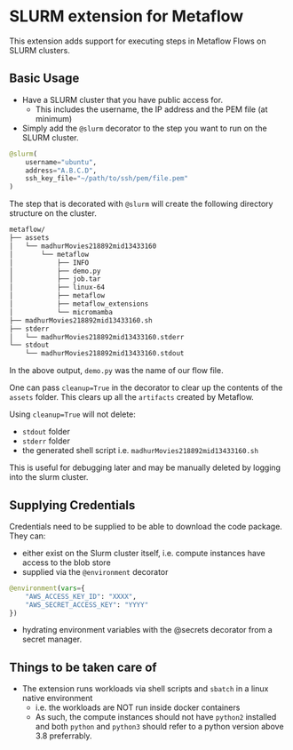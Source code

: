# SLURM extension for Metaflow

This extension adds support for executing steps in Metaflow Flows on SLURM clusters.

## Basic Usage

- Have a SLURM cluster that you have public access for.
    - This includes the username, the IP address and the PEM file (at minimum)
- Simply add the `@slurm` decorator to the step you want to run on the SLURM cluster.

```py
@slurm(
    username="ubuntu",
    address="A.B.C.D",
    ssh_key_file="~/path/to/ssh/pem/file.pem"
)
```

The step that is decorated with `@slurm` will create the following directory structure on the cluster.

```bash
metaflow/
├── assets
│   └── madhurMovies218892mid13433160
│       └── metaflow
│           ├── INFO
│           ├── demo.py
│           ├── job.tar
│           ├── linux-64
│           ├── metaflow
│           ├── metaflow_extensions
│           └── micromamba
├── madhurMovies218892mid13433160.sh
├── stderr
│   └── madhurMovies218892mid13433160.stderr
└── stdout
    └── madhurMovies218892mid13433160.stdout
```

In the above output, `demo.py` was the name of our flow file.

One can pass `cleanup=True` in the decorator to clear up the contents of the `assets` folder.
This clears up all the `artifacts` created by Metaflow.

Using `cleanup=True` will not delete:
- `stdout` folder
- `stderr` folder
- the generated shell script i.e. `madhurMovies218892mid13433160.sh`

This is useful for debugging later and may be manually deleted by logging into the slurm cluster.

## Supplying Credentials

Credentials need to be supplied to be able to download the code package. They can:

- either exist on the Slurm cluster itself, i.e. compute instances have access to the blob store
- supplied via the `@environment` decorator

```py
@environment(vars={
    "AWS_ACCESS_KEY_ID": "XXXX",
    "AWS_SECRET_ACCESS_KEY": "YYYY"
})
```

- hydrating environment variables with the @secrets decorator from a secret manager.

## Things to be taken care of

- The extension runs workloads via shell scripts and `sbatch` in a linux native environment
    - i.e. the workloads are NOT run inside docker containers
    - As such, the compute instances should not have `python2` installed and both `python` and `python3` should refer to a python version above 3.8 preferrably.
